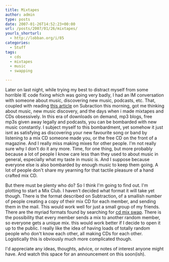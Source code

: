 ```yaml
---
title: Mixtapes
author: admin
type: posts
date: 2007-01-26T14:52:23+00:00
url: /posts/2007/01/26/mixtapes/
yourls_shorturl:
  - http://lobban.org/i/85
categories:
  - Stuff
tags:
  - cds
  - mixtapes
  - music
  - swapping

---
```

Later on last night, while trying my best to distract myself from some horrible IE code fixing which was going very badly, I had an IM conversation with someone about music, discovering new music, podcasts, etc. That, coupled with reading [this article][1] on Subraction this morning, got me thinking about music, new music discovery, and the days when i made mixtapes and CDs obsessively. In this era of downloads on demand, mp3 blogs, free mp3s given away legally and podcasts, you can be bombarded with new music constantly. I subject myself to this bombardment, yet somehow it just isnt as satisfying as discovering your new favourite song or band by listening to a mix CD someone made you, or the free CD on the front of a magazine. And I really miss making mixes for other people. I'm not really sure why I don't do it any more. Time, for one thing, but more probably because a lot of people I know care less than they used to about music in general, especially what my taste in music is. And I suppose because everyone else is also bombarded by enough music to keep them going. A lot of people don't share my yearning for that tactile pleasure of a hand crafted mix CD.

But there must be plenty who do? So I think I'm going to find out. I'm plotting to start a Mix Club. I haven't decided what format it will take yet though. There is the format described on Subtraction, of a smallish number of people creating a copy of their mix CD for each member, and sending them in the mail. This would work well for just a small group of my friends. There are the myriad formats found by searching for [cd mix swap][2]. There is the possibility that every member sends a mix to another random member, so everyone gets a unique mix. this would work better if I decide to open it up to the public. I really like the idea of having loads of totally random people who don't know each other, all making CDs for each other. Logistically this is obviously much more complicated though.

I'd appreciate any ideas, thoughts, advice, or notes of interest anyone might have. And watch this space for an announcement on this soon(ish).

 [1]: http://www.subtraction.com/archives/2007/0125_listen_to_my.php
 [2]: http://www.google.com/search?q=cd+mix+swap&ie=UTF-8&oe=UTF-8